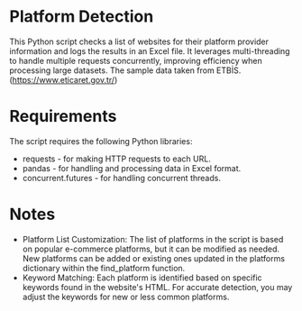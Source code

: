 # Platform Detection 

This Python script checks a list of websites for their platform provider information and logs the results in an Excel file. It leverages multi-threading to handle multiple requests concurrently, improving efficiency when processing large datasets. The sample data taken from ETBİS. (https://www.eticaret.gov.tr/)

# Requirements
The script requires the following Python libraries:

- requests - for making HTTP requests to each URL.
- pandas - for handling and processing data in Excel format.
- concurrent.futures - for handling concurrent threads.

# Notes

- Platform List Customization: The list of platforms in the script is based on popular e-commerce platforms, but it can be modified as needed. New platforms can be added or existing ones updated in the platforms dictionary within the find_platform function.
- Keyword Matching: Each platform is identified based on specific keywords found in the website's HTML. For accurate detection, you may adjust the keywords for new or less common platforms.

